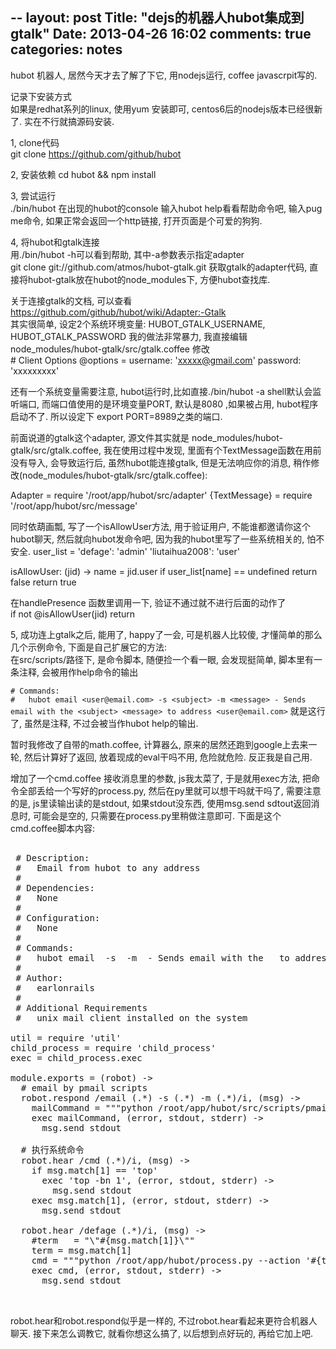 --
layout: post
Title: "dejs的机器人hubot集成到gtalk"
Date: 2013-04-26 16:02
comments: true
categories: notes
--


hubot 机器人, 居然今天才去了解了下它, 用nodejs运行, coffee javascrpit写的.  

记录下安装方式  
如果是redhat系列的linux, 使用yum 安装即可, centos6后的nodejs版本已经很新了.
实在不行就搞源码安装.

1, clone代码  
    git clone https://github.com/github/hubot

2, 安装依赖
    cd hubot && npm install

3, 尝试运行  
    ./bin/hubot 
在出现的hubot的console 输入hubot help看看帮助命令吧, 输入pug me命令, 如果正常会返回一个http链接, 打开页面是个可爱的狗狗.

4,  将hubot和gtalk连接  
用./bin/hubot -h可以看到帮助, 其中-a参数表示指定adapter  
git clone git://github.com/atmos/hubot-gtalk.git 获取gtalk的adapter代码, 直接将hubot-gtalk放在hubot的node_modules下, 方便hubot查找库.

关于连接gtalk的文档, 可以查看  https://github.com/github/hubot/wiki/Adapter:-Gtalk  
其实很简单, 设定2个系统环境变量: HUBOT_GTALK_USERNAME, HUBOT_GTALK_PASSWORD
我的做法非常暴力, 我直接编辑 node_modules/hubot-gtalk/src/gtalk.coffee  修改  
    # Client Options
    @options =
      username: 'xxxxx@gmail.com'
      password: 'xxxxxxxxx'

还有一个系统变量需要注意, hubot运行时,比如直接./bin/hubot -a shell默认会监听端口, 而端口值使用的是环境变量PORT, 默认是8080 ,如果被占用, hubot程序启动不了. 所以设定下 export PORT=8989之类的端口.  

前面说道的gtalk这个adapter, 源文件其实就是  node_modules/hubot-gtalk/src/gtalk.coffee, 我在使用过程中发现, 里面有个TextMessage函数在用前没有导入, 会导致运行后, 虽然hubot能连接gtalk, 但是无法响应你的消息,  稍作修改(node_modules/hubot-gtalk/src/gtalk.coffee):  

Adapter       = require '/root/app/hubot/src/adapter'
{TextMessage} = require '/root/app/hubot/src/message'

同时依葫画瓢, 写了一个isAllowUser方法, 用于验证用户, 不能谁都邀请你这个hubot聊天, 然后就向hubot发命令吧, 因为我的hubot里写了一些系统相关的, 怕不安全.
user_list =
  'defage': 'admin'
  'liutaihua2008': 'user'  
  

  isAllowUser: (jid) ->
    name = jid.user
    if user_list[name] == undefined
      return false
    return true

在handlePresence 函数里调用一下, 验证不通过就不进行后面的动作了  
    if not @isAllowUser(jid)
      return



5, 成功连上gtalk之后, 能用了, happy了一会, 可是机器人比较傻, 才懂简单的那么几个示例命令, 下面是自己扩展它的方法:  
在src/scripts/路径下, 是命令脚本, 随便捡一个看一眼, 会发现挺简单, 脚本里有一条注释, 会被用作help命令的输出  

`# Commands:`  
`#   hubot email <user@email.com> -s <subject> -m <message> - Sends email with the <subject> <message> to address <user@email.com>`
就是这行了, 虽然是注释, 不过会被当作hubot help的输出.  

暂时我修改了自带的math.coffee,  计算器么, 原来的居然还跑到google上去来一轮, 然后计算好了返回, 放着现成的eval干吗不用, 危险就危险. 反正我是自己用.  
  
增加了一个cmd.coffee 接收消息里的参数, js我太菜了, 于是就用exec方法, 把命令全部丢给一个写好的process.py, 然后在py里就可以想干吗就干吗了,  需要注意的是, js里读输出读的是stdout, 如果stdout没东西, 使用msg.send sdtout返回消息时, 可能会是空的, 只需要在process.py里稍做注意即可.
下面是这个cmd.coffee脚本内容:
<pre>
</code>
 # Description:
 #   Email from hubot to any address
 #
 # Dependencies:
 #   None
 #
 # Configuration:
 #   None
 #
 # Commands:
 #   hubot email <user@email.com> -s <subject> -m <message> - Sends email with the <subject> <message> to address <user@email.com>
 #
 # Author:
 #   earlonrails
 #
 # Additional Requirements
 #   unix mail client installed on the system

util = require 'util'
child_process = require 'child_process'
exec = child_process.exec

module.exports = (robot) ->
  # email by pmail scripts
  robot.respond /email (.*) -s (.*) -m (.*)/i, (msg) ->
    mailCommand = """python /root/app/hubot/src/scripts/pmail.py -t '#{msg.match[1]}' -s '#{msg.match[2]}' -c '#{msg.match[3]}'"""
    exec mailCommand, (error, stdout, stderr) ->
      msg.send stdout

  # 执行系统命令
  robot.hear /cmd (.*)/i, (msg) ->
    if msg.match[1] == 'top'
      exec 'top -bn 1', (error, stdout, stderr) ->
        msg.send stdout
    exec msg.match[1], (error, stdout, stderr) ->
      msg.send stdout

  robot.hear /defage (.*)/i, (msg) ->
    #term   = "\"#{msg.match[1]}\""
    term = msg.match[1]
    cmd = """python /root/app/hubot/process.py --action '#{term}'"""
    exec cmd, (error, stdout, stderr) ->
      msg.send stdout

</code>
</pre>

robot.hear和robot.respond似乎是一样的, 不过robot.hear看起来更符合机器人聊天.
接下来怎么调教它, 就看你想这么搞了,  以后想到点好玩的, 再给它加上吧. 
